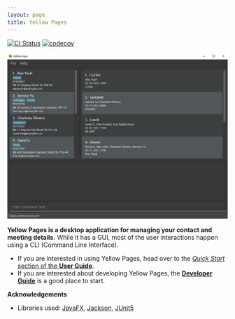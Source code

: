 ```yaml
---
layout: page
title: Yellow Pages
---
```


[![CI Status](https://github.com/se-edu/addressbook-level3/workflows/Java%20CI/badge.svg)](https://github.com/se-edu/addressbook-level3/actions)
[![codecov](https://codecov.io/gh/AY2223S1-CS2103-F13-3/tp/branch/master/graph/badge.svg?token=KEROWHVE8S)](https://codecov.io/gh/AY2223S1-CS2103-T05-3/tp)

![Ui](images/UiUpdate.png)

**Yellow Pages is a desktop application for managing your contact and meeting details.** While it has a GUI, most of the user interactions happen using a CLI (Command Line Interface).

* If you are interested in using Yellow Pages, head over to the [_Quick Start_ section of the **User Guide**](UserGuide.html#quick-start).
* If you are interested about developing Yellow Pages, the [**Developer Guide**](DeveloperGuide.html) is a good place to start.


**Acknowledgements**

* Libraries used: [JavaFX](https://openjfx.io/), [Jackson](https://github.com/FasterXML/jackson), [JUnit5](https://github.com/junit-team/junit5)
